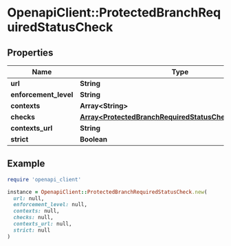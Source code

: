 # OpenapiClient::ProtectedBranchRequiredStatusCheck

## Properties

| Name | Type | Description | Notes |
| ---- | ---- | ----------- | ----- |
| **url** | **String** |  | [optional] |
| **enforcement_level** | **String** |  | [optional] |
| **contexts** | **Array&lt;String&gt;** |  |  |
| **checks** | [**Array&lt;ProtectedBranchRequiredStatusCheckChecksInner&gt;**](ProtectedBranchRequiredStatusCheckChecksInner.md) |  |  |
| **contexts_url** | **String** |  | [optional] |
| **strict** | **Boolean** |  | [optional] |

## Example

```ruby
require 'openapi_client'

instance = OpenapiClient::ProtectedBranchRequiredStatusCheck.new(
  url: null,
  enforcement_level: null,
  contexts: null,
  checks: null,
  contexts_url: null,
  strict: null
)
```

